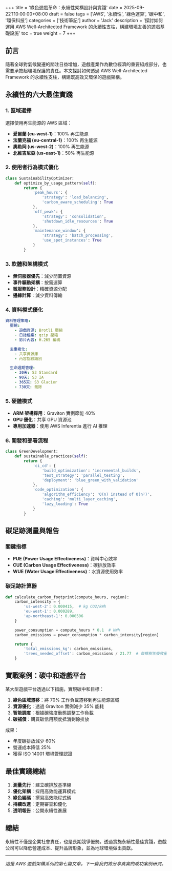 +++
title = '綠色遊戲革命：永續性架構設計與實踐'
date = 2025-09-22T10:00:00+08:00
draft = false
tags = ['AWS', '永續性', '綠色運算', '碳中和', '環保科技']
categories = ['技術筆記']
author = 'Jack'
description = '探討如何運用 AWS Well-Architected Framework 的永續性支柱，構建環境友善的遊戲基礎設施'
toc = true
weight = 7
+++

## 前言

隨著全球對氣候變遷的關注日益增加，遊戲產業作為數位經濟的重要組成部分，也需要承擔起環境保護的責任。本文探討如何透過 AWS Well-Architected Framework 的永續性支柱，構建既高效又環保的遊戲架構。

## 永續性的六大最佳實踐

### 1. 區域選擇
選擇使用再生能源的 AWS 區域：
- **愛爾蘭 (eu-west-1)**：100% 再生能源
- **法蘭克福 (eu-central-1)**：100% 再生能源
- **奧勒岡 (us-west-2)**：100% 再生能源
- **北維吉尼亞 (us-east-1)**：50% 再生能源

### 2. 使用者行為模式優化

```python
class SustainabilityOptimizer:
    def optimize_by_usage_pattern(self):
        return {
            'peak_hours': {
                'strategy': 'load_balancing',
                'carbon_aware_scheduling': True
            },
            'off_peak': {
                'strategy': 'consolidation',
                'shutdown_idle_resources': True
            },
            'maintenance_window': {
                'strategy': 'batch_processing',
                'use_spot_instances': True
            }
        }
```

### 3. 軟體和架構模式

- **無伺服器優先**：減少閒置資源
- **事件驅動架構**：按需運算
- **微服務設計**：精確資源分配
- **邊緣計算**：減少資料傳輸

### 4. 資料模式優化

```yaml
資料管理策略:
  壓縮:
    - 遊戲資源: Brotli 壓縮
    - 日誌檔案: gzip 壓縮
    - 影片內容: H.265 編碼

  去重複化:
    - 共享資源庫
    - 內容指紋識別

  生命週期管理:
    - 30天: S3 Standard
    - 90天: S3 IA
    - 365天: S3 Glacier
    - 730天: 刪除
```

### 5. 硬體模式

- **ARM 架構採用**：Graviton 實例節能 40%
- **GPU 優化**：共享 GPU 資源池
- **專用加速器**：使用 AWS Inferentia 進行 AI 推理

### 6. 開發和部署流程

```python
class GreenDevelopment:
    def sustainable_practices(self):
        return {
            'ci_cd': {
                'build_optimization': 'incremental_builds',
                'test_strategy': 'parallel_testing',
                'deployment': 'blue_green_with_validation'
            },
            'code_optimization': {
                'algorithm_efficiency': 'O(n) instead of O(n²)',
                'caching': 'multi_layer_caching',
                'lazy_loading': True
            }
        }
```

## 碳足跡測量與報告

### 關鍵指標
- **PUE (Power Usage Effectiveness)**：資料中心效率
- **CUE (Carbon Usage Effectiveness)**：碳排放效率
- **WUE (Water Usage Effectiveness)**：水資源使用效率

### 碳足跡計算器
```python
def calculate_carbon_footprint(compute_hours, region):
    carbon_intensity = {
        'us-west-2': 0.000415,  # kg CO2/kWh
        'eu-west-1': 0.000289,
        'ap-northeast-1': 0.000506
    }

    power_consumption = compute_hours * 0.1  # kWh
    carbon_emissions = power_consumption * carbon_intensity[region]

    return {
        'total_emissions_kg': carbon_emissions,
        'trees_needed_offset': carbon_emissions / 21.77  # 每棵樹年吸收量
    }
```

## 實戰案例：碳中和遊戲平台

某大型遊戲平台透過以下措施，實現碳中和目標：

1. **綠色區域遷移**：將 70% 工作負載遷移到再生能源區域
2. **資源優化**：透過 Graviton 實例減少 35% 能耗
3. **智能調度**：根據碳強度動態調整工作負載
4. **碳補償**：購買碳信用額度抵消剩餘排放

成果：
- 年度碳排放減少 60%
- 營運成本降低 25%
- 獲得 ISO 14001 環境管理認證

## 最佳實踐總結

1. **測量先行**：建立碳排放基準線
2. **優化架構**：採用高效能運算模式
3. **綠色編碼**：撰寫高效能程式碼
4. **持續改進**：定期審查和優化
5. **透明報告**：公開永續性進展

## 總結

永續性不僅是企業社會責任，也是長期競爭優勢。透過實施永續性最佳實踐，遊戲公司可以降低營運成本、提升品牌形象，並為地球環境做出貢獻。

---

*這是 AWS 遊戲架構系列的第七篇文章。下一篇我們將分享真實的成功案例研究。*